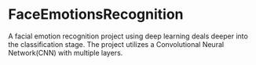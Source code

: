 # FaceEmotionsRecognition
A facial emotion recognition project using deep learning deals deeper into the classification stage. The project utilizes a Convolutional Neural Network(CNN) with multiple layers. 
